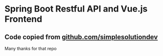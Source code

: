 # Spring Boot Restful API and Vue.js Frontend 

## Code copied from [github.com/simplesolutiondev](https://github.com/simplesolutiondev/spring-boot-restful-api-vuejs-frontend)
Many thanks for that repo

